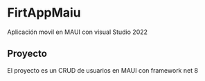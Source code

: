 # FirtAppMaiu
Aplicación movil en MAUI con visual Studio 2022
## Proyecto
El proyecto es un CRUD de usuarios en MAUI con framework net 8
